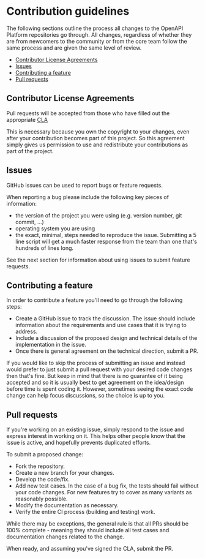# Contribution guidelines

The following sections outline the process all changes to the OpenAPI Platform repositories go through.  All changes, regardless of whether they are from newcomers to the community or from the core team follow the same process and are given the same level of review.

- [Contributor License Agreements](#contributor-license-agreements)
- [Issues](#issues)
- [Contributing a feature](#contributing-a-feature)
- [Pull requests](#pull-requests)

## Contributor License Agreements

Pull requests will be accepted from those who have filled out the appropriate [CLA](docs/contrib)

This is necessary because you own the copyright to your changes, even after your contribution becomes part of this project. So this agreement simply gives us permission to use and redistribute your contributions as part of the project.

## Issues

GitHub issues can be used to report bugs or feature requests.

When reporting a bug please include the following key pieces of information:
- the version of the project you were using (e.g. version number, git commit, ...)
- operating system you are using
- the exact, minimal, steps needed to reproduce the issue.
  Submitting a 5 line script will get a much faster response from the team than one that's hundreds of lines long.

See the next section for information about using issues to submit feature requests.

## Contributing a feature

In order to contribute a feature you'll need to go through the following steps:
- Create a GitHub issue to track the discussion. The issue should include information  about the requirements and use cases that it is trying to address.
- Include a discussion of the proposed design and technical details of the  implementation in the issue.
- Once there is general agreement on the technical direction, submit a PR.

If you would like to skip the process of submitting an issue and instead would prefer to just submit a pull request with your desired code changes then that's fine. But keep in mind that there is no guarantee of it being accepted and so it is usually best to get agreement on the idea/design before time is spent coding it. However, sometimes seeing the exact code change can help focus discussions, so the choice is up to you.

## Pull requests

If you're working on an existing issue, simply respond to the issue and express interest in working on it. This helps other people know that the issue is active, and hopefully prevents duplicated efforts.

To submit a proposed change:
- Fork the repository.
- Create a new branch for your changes.
- Develop the code/fix.
- Add new test cases. In the case of a bug fix, the tests should fail without your code changes. For new features try to cover as many variants as reasonably possible.
- Modify the documentation as necessary.
- Verify the entire CI process (building and testing) work.

While there may be exceptions, the general rule is that all PRs should be 100% complete - meaning they should include all test cases and documentation changes related to the change.

When ready, and assuming you've signed the CLA, submit the PR.